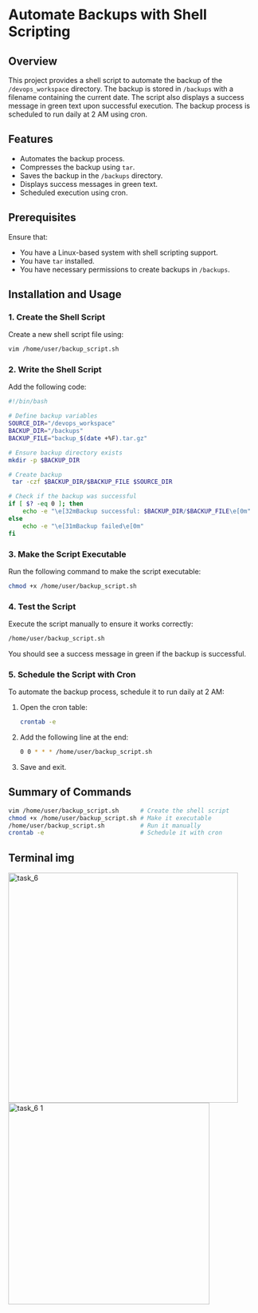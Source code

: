 # Automate Backups with Shell Scripting

## Overview
This project provides a shell script to automate the backup of the `/devops_workspace` directory. The backup is stored in `/backups` with a filename containing the current date. The script also displays a success message in green text upon successful execution. The backup process is scheduled to run daily at 2 AM using cron.

## Features
- Automates the backup process.
- Compresses the backup using `tar`.
- Saves the backup in the `/backups` directory.
- Displays success messages in green text.
- Scheduled execution using cron.

## Prerequisites
Ensure that:
- You have a Linux-based system with shell scripting support.
- You have `tar` installed.
- You have necessary permissions to create backups in `/backups`.

## Installation and Usage

### 1. Create the Shell Script
Create a new shell script file using:
```sh
vim /home/user/backup_script.sh
```

### 2. Write the Shell Script
Add the following code:
```sh
#!/bin/bash

# Define backup variables
SOURCE_DIR="/devops_workspace"
BACKUP_DIR="/backups"
BACKUP_FILE="backup_$(date +%F).tar.gz"

# Ensure backup directory exists
mkdir -p $BACKUP_DIR

# Create backup
 tar -czf $BACKUP_DIR/$BACKUP_FILE $SOURCE_DIR

# Check if the backup was successful
if [ $? -eq 0 ]; then
    echo -e "\e[32mBackup successful: $BACKUP_DIR/$BACKUP_FILE\e[0m"
else
    echo -e "\e[31mBackup failed\e[0m"
fi
```

### 3. Make the Script Executable
Run the following command to make the script executable:
```sh
chmod +x /home/user/backup_script.sh
```

### 4. Test the Script
Execute the script manually to ensure it works correctly:
```sh
/home/user/backup_script.sh
```
You should see a success message in green if the backup is successful.

### 5. Schedule the Script with Cron
To automate the backup process, schedule it to run daily at 2 AM:
1. Open the cron table:
   ```sh
   crontab -e
   ```
2. Add the following line at the end:
   ```sh
   0 0 * * * /home/user/backup_script.sh
   ```
3. Save and exit.

## Summary of Commands
```sh
vim /home/user/backup_script.sh      # Create the shell script
chmod +x /home/user/backup_script.sh # Make it executable
/home/user/backup_script.sh          # Run it manually
crontab -e                           # Schedule it with cron
```
## Terminal img
<img width="461" alt="task_6" src="https://github.com/user-attachments/assets/3a212d00-41eb-443c-a014-ad917d352b1f" />
<img width="404" alt="task_6 1" src="https://github.com/user-attachments/assets/3f796c62-fd8a-4318-99eb-ec439bbd0e50" />




